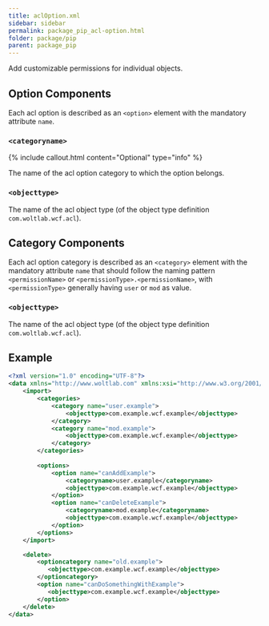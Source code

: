 ```yaml
---
title: aclOption.xml
sidebar: sidebar
permalink: package_pip_acl-option.html
folder: package/pip
parent: package_pip
---
```


Add customizable permissions for individual objects.

## Option Components

Each acl option is described as an `<option>` element with the mandatory attribute `name`.

### `<categoryname>`

{% include callout.html content="Optional" type="info" %}

The name of the acl option category to which the option belongs.

### `<objecttype>`

The name of the acl object type (of the object type definition `com.woltlab.wcf.acl`).


## Category Components

Each acl option category is described as an `<category>` element with the mandatory attribute `name`  that should follow the naming pattern `<permissionName>` or `<permissionType>.<permissionName>`, with `<permissionType>` generally having `user` or `mod` as value.

### `<objecttype>`

The name of the acl object type (of the object type definition `com.woltlab.wcf.acl`).


## Example

```xml
<?xml version="1.0" encoding="UTF-8"?>
<data xmlns="http://www.woltlab.com" xmlns:xsi="http://www.w3.org/2001/XMLSchema-instance" xsi:schemaLocation="http://www.woltlab.com http://www.woltlab.com/XSD/vortex/aclOption.xsd">
    <import>
        <categories>
            <category name="user.example">
                <objecttype>com.example.wcf.example</objecttype>
            </category>
            <category name="mod.example">
                <objecttype>com.example.wcf.example</objecttype>
            </category>
        </categories>
        
        <options>
            <option name="canAddExample">
                <categoryname>user.example</categoryname>
                <objecttype>com.example.wcf.example</objecttype>
            </option>
            <option name="canDeleteExample">
                <categoryname>mod.example</categoryname>
                <objecttype>com.example.wcf.example</objecttype>
            </option>
        </options>
    </import>

    <delete>
        <optioncategory name="old.example">
           <objecttype>com.example.wcf.example</objecttype>
        </optioncategory>
        <option name="canDoSomethingWithExample">
           <objecttype>com.example.wcf.example</objecttype>
        </option>
    </delete>
</data>
```
